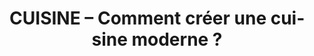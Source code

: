 ---
  template: 0
  type: "0"
  titre: "CUISINE – Comment créer une cuisine moderne ?"
  titreMEA: "CUISINE – Comment créer une cuisine moderne ?"
  surTitre: ""
  tempsLecture: ""
  libelleType: "Article"
  url: "/c/magazine/inspirations-tendances/comment-créer-une-cuisine-moderne"
  thematiques: "Travaux,Rénovation,Déco"
  piecesHabitation: "Cuisine"
  produits: "Meuble de cuisine,Evier,Placard et rangement"
  sujets: ""
  tags: ""
  visuelMea: null
  visuelDesktop: 
    url: "/img/contrib/3194989159807c73/cuisine contemporaine.jpg"
    alt: "Cuisine contemporaine"
  visuelMobile: null
  title: "CUISINE – Comment créer une cuisine moderne ?"
  permalink: "articles//c/magazine/inspirations-tendances/comment-créer-une-cuisine-moderne"
  layout: "post"
  lang: "fr-fr"
---
